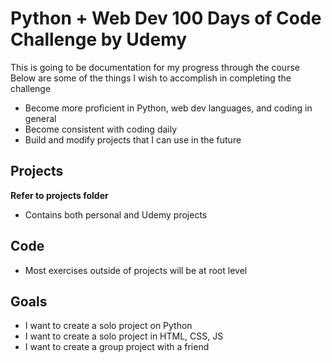 # Python + Web Dev 100 Days of Code Challenge by Udemy
This is going to be documentation for my progress through the course
Below are some of the things I wish to accomplish in completing the challenge
- Become more proficient in Python, web dev languages, and coding in general
- Become consistent with coding daily
- Build and modify projects that I can use in the future

## Projects
**Refer to projects folder**
- Contains both personal and Udemy projects

## Code
- Most exercises outside of projects will be at root level

## Goals
- I want to create a solo project on Python
- I want to create a solo project in HTML, CSS, JS
- I want to create a group project with a friend
